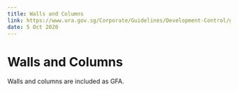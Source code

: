 ```yaml
---
title: Walls and Columns
link: https://www.ura.gov.sg/Corporate/Guidelines/Development-Control/gross-floor-area/GFA/WallsandColumns
date: 5 Oct 2020
---
```


# Walls and Columns

Walls and columns are included as GFA.


